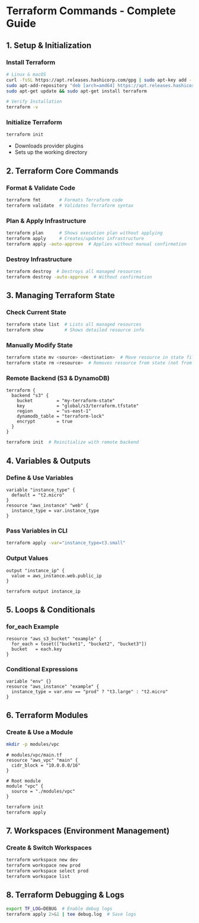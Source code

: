 # Terraform Commands - Complete Guide

## **1. Setup & Initialization**
### **Install Terraform**
```sh
# Linux & macOS
curl -fsSL https://apt.releases.hashicorp.com/gpg | sudo apt-key add -
sudo apt-add-repository "deb [arch=amd64] https://apt.releases.hashicorp.com $(lsb_release -cs) main"
sudo apt-get update && sudo apt-get install terraform

# Verify Installation
terraform -v
```

### **Initialize Terraform**
```sh
terraform init
```
- Downloads provider plugins
- Sets up the working directory

## **2. Terraform Core Commands**
### **Format & Validate Code**
```sh
terraform fmt       # Formats Terraform code
terraform validate  # Validates Terraform syntax
```

### **Plan & Apply Infrastructure**
```sh
terraform plan      # Shows execution plan without applying
terraform apply     # Creates/updates infrastructure
terraform apply -auto-approve  # Applies without manual confirmation
```

### **Destroy Infrastructure**
```sh
terraform destroy  # Destroys all managed resources
terraform destroy -auto-approve  # Without confirmation
```

## **3. Managing Terraform State**
### **Check Current State**
```sh
terraform state list  # Lists all managed resources
terraform show        # Shows detailed resource info
```

### **Manually Modify State**
```sh
terraform state mv <source> <destination>  # Move resource in state file
terraform state rm <resource>  # Removes resource from state (not from infra)
```

### **Remote Backend (S3 & DynamoDB)**
```hcl
terraform {
  backend "s3" {
    bucket         = "my-terraform-state"
    key            = "global/s3/terraform.tfstate"
    region         = "us-east-1"
    dynamodb_table = "terraform-lock"
    encrypt        = true
  }
}
```
```sh
terraform init  # Reinitialize with remote backend
```

## **4. Variables & Outputs**
### **Define & Use Variables**
```hcl
variable "instance_type" {
  default = "t2.micro"
}
resource "aws_instance" "web" {
  instance_type = var.instance_type
}
```

### **Pass Variables in CLI**
```sh
terraform apply -var="instance_type=t3.small"
```

### **Output Values**
```hcl
output "instance_ip" {
  value = aws_instance.web.public_ip
}
```
```sh
terraform output instance_ip
```

## **5. Loops & Conditionals**
### **for_each Example**
```hcl
resource "aws_s3_bucket" "example" {
  for_each = toset(["bucket1", "bucket2", "bucket3"])
  bucket   = each.key
}
```

### **Conditional Expressions**
```hcl
variable "env" {}
resource "aws_instance" "example" {
  instance_type = var.env == "prod" ? "t3.large" : "t2.micro"
}
```

## **6. Terraform Modules**
### **Create & Use a Module**
```sh
mkdir -p modules/vpc
```
```hcl
# modules/vpc/main.tf
resource "aws_vpc" "main" {
  cidr_block = "10.0.0.0/16"
}
```
```hcl
# Root module
module "vpc" {
  source = "./modules/vpc"
}
```
```sh
terraform init
terraform apply
```

## **7. Workspaces (Environment Management)**
### **Create & Switch Workspaces**
```sh
terraform workspace new dev
terraform workspace new prod
terraform workspace select prod
terraform workspace list
```

## **8. Terraform Debugging & Logs**
```sh
export TF_LOG=DEBUG  # Enable debug logs
terraform apply 2>&1 | tee debug.log  # Save logs
```


